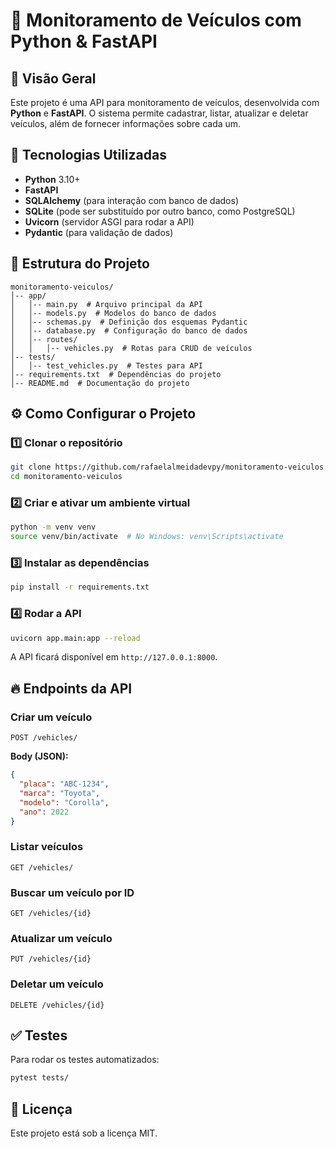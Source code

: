 # 🚗 Monitoramento de Veículos com Python & FastAPI

## 📌 Visão Geral
Este projeto é uma API para monitoramento de veículos, desenvolvida com **Python** e **FastAPI**. O sistema permite cadastrar, listar, atualizar e deletar veículos, além de fornecer informações sobre cada um.

## 🚀 Tecnologias Utilizadas
- **Python** 3.10+
- **FastAPI**
- **SQLAlchemy** (para interação com banco de dados)
- **SQLite** (pode ser substituído por outro banco, como PostgreSQL)
- **Uvicorn** (servidor ASGI para rodar a API)
- **Pydantic** (para validação de dados)

## 📂 Estrutura do Projeto
```
monitoramento-veiculos/
│-- app/
│   │-- main.py  # Arquivo principal da API
│   │-- models.py  # Modelos do banco de dados
│   │-- schemas.py  # Definição dos esquemas Pydantic
│   │-- database.py  # Configuração do banco de dados
│   │-- routes/
│   │   │-- vehicles.py  # Rotas para CRUD de veículos
│-- tests/
│   │-- test_vehicles.py  # Testes para API
│-- requirements.txt  # Dependências do projeto
│-- README.md  # Documentação do projeto
```

## ⚙️ Como Configurar o Projeto
### 1️⃣ Clonar o repositório
```bash
git clone https://github.com/rafaelalmeidadevpy/monitoramento-veiculos.git
cd monitoramento-veiculos
```

### 2️⃣ Criar e ativar um ambiente virtual
```bash
python -m venv venv
source venv/bin/activate  # No Windows: venv\Scripts\activate
```

### 3️⃣ Instalar as dependências
```bash
pip install -r requirements.txt
```

### 4️⃣ Rodar a API
```bash
uvicorn app.main:app --reload
```
A API ficará disponível em `http://127.0.0.1:8000`.

## 🔥 Endpoints da API
### Criar um veículo
```http
POST /vehicles/
```
**Body (JSON):**
```json
{
  "placa": "ABC-1234",
  "marca": "Toyota",
  "modelo": "Corolla",
  "ano": 2022
}
```

### Listar veículos
```http
GET /vehicles/
```

### Buscar um veículo por ID
```http
GET /vehicles/{id}
```

### Atualizar um veículo
```http
PUT /vehicles/{id}
```

### Deletar um veículo
```http
DELETE /vehicles/{id}
```

## ✅ Testes
Para rodar os testes automatizados:
```bash
pytest tests/
```

## 📜 Licença
Este projeto está sob a licença MIT.

